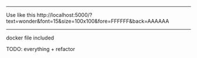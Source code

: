 __________________________________________________________________
Use like this
http://localhost:5000/?text=wonder&font=15&size=100x100&fore=FFFFFF&back=AAAAAA
__________________________________________________________________
docker file included

TODO: everything + refactor
